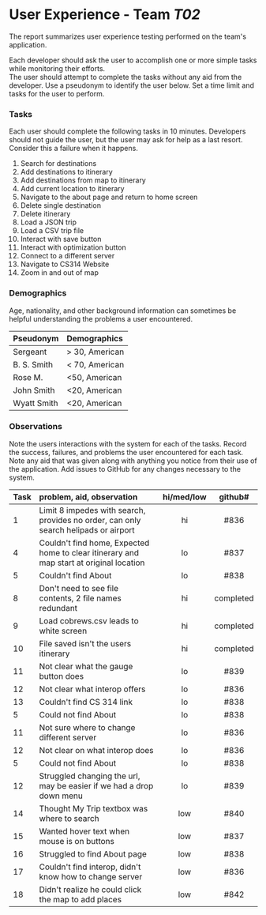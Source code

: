 # User Experience - Team *T02* 

The report summarizes user experience testing performed on the team's application.

Each developer should ask the user to accomplish one or more simple tasks while monitoring their efforts.  
The user should attempt to complete the tasks without any aid from the developer.
Use a pseudonym to identify the user below. 
Set a time limit and tasks for the user to perform.

 
### Tasks

Each user should complete the following tasks in 10 minutes.
Developers should not guide the user, but the user may ask for help as a last resort.  
Consider this a failure when it happens.  

1.  Search for destinations
2.  Add destinations to itinerary
3.  Add destinations from map to itinerary
4.  Add current location to itinerary
5.  Navigate to the about page and return to home screen
6.  Delete single destination
7.  Delete itinerary
8.  Load a JSON trip 
9.  Load a CSV trip file 
10. Interact with save button
11. Interact with optimization button
12. Connect to a different server
13. Navigate to CS314 Website
14. Zoom in and out of map

### Demographics

Age, nationality, and other background information can sometimes be helpful understanding the problems a user encountered.

| Pseudonym | Demographics |
| :--- | :--- |
| Sergeant | > 30, American |
| B. S. Smith | < 70, American |
| Rose M. | <50, American|
| John Smith | <20, American|
| Wyatt Smith | <20, American |


### Observations

Note the users interactions with the system for each of the tasks.
Record the success, failures, and problems the user encountered for each task.
Note any aid that was given along with anything you notice from their use of the application.
Add issues to GitHub for any changes necessary to the system.

| Task | problem, aid, observation | hi/med/low | github#  |
| :--- | :--- | :---: | :---: | 
| 1 | Limit 8 impedes with search, provides no order, can only search helipads or airport | hi |#836 |
| 4 | Couldn't find home, Expected home to clear itinerary and map start at original location | lo |#837 |
| 5 | Couldn't find About | lo |#838|
| 8 | Don't need to see file contents, 2 file names redundant | hi | completed|
| 9 | Load cobrews.csv leads to white screen | hi |completed |
| 10 | File saved isn't the users itinerary | hi |completed |
| 11 | Not clear what the gauge button does | lo |#839 |
| 12 | Not clear what interop offers | lo |#836 |
| 13 | Couldn't find CS 314 link | lo |#838 |
| 5 | Could not find About | lo |#838|
| 11 | Not sure where to change different server | lo | #836 |
| 12 | Not clear on what interop does | lo |#836 |
| 5 | Could not find About | lo |#838 |
| 12 | Struggled changing the url, may be easier if we had a drop down menu | lo |#839 |
| 14 | Thought My Trip textbox was where to search | low |#840 |
| 15 | Wanted hover text when mouse is on buttons | low |#837 |
| 16 | Struggled to find About page | low |#838 |
| 17 | Couldn't find interop, didn't know how to change server | low |#836 |
| 18 | Didn't realize he could click the map to add places | low | #842 |


